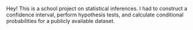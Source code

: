 Hey!  This is a school project on statistical inferences. I had to construct a confidence interval, perform hypothesis tests, and calculate conditional probabilities for a publicly available dataset.